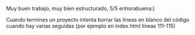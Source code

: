Muy buen trabajo, muy bien estructurado, 5/5 enhorabuena:)

Cuando termines un proyecto intenta borrar las líneas en blanco del código cuando hay varias seguidas (por ejemplo en index.html líneas 111-115)
